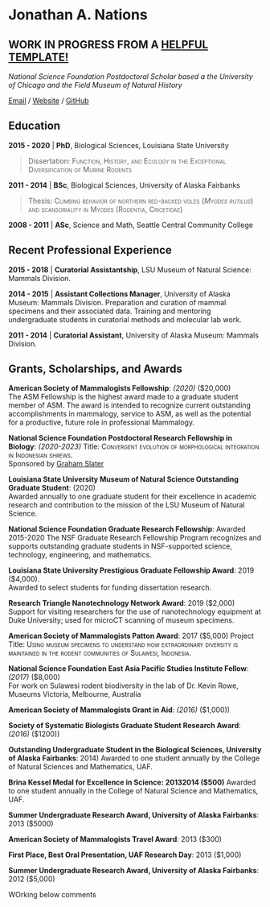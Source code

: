 # Jonathan A. Nations   
## **WORK IN PROGRESS FROM A [ HELPFUL TEMPLATE!](https://workwithcarolyn.com/blog/digital-cv-guide)**  

_National Science Foundation Postdoctoral Scholar based a the University of Chicago and the Field Museum of Natural History_ <br>

[Email](mailto:jonnatiions@gmail.com) / [Website](https://jonnynations.com/) / [GitHub](https://github.com/jonnations/) 

## Education

**2015 - 2020** | **PhD**, Biological Sciences, Louisiana State University  
>Dissertation: <span style="font-variant:small-caps;">Function, History, and Ecology in the Exceptional Diversification of Murine Rodents</span>  

**2011 - 2014** | **BSc**, Biological Sciences, University of Alaska Fairbanks  
>Thesis: <span style="font-variant:small-caps;">Climbing behavior of northern red-backed voles (*Myodes rutilus*) and scansoriality in Myodes (Rodentia, Cricetidae)</span>  

**2008 - 2011** | **ASc**, Science and Math, Seattle Central Community College

## Recent Professional Experience  

**2015 - 2018** | **Curatorial Assistantship**, LSU Museum of Natural Science: Mammals Division.

**2014 - 2015** | **Assistant Collections Manager**, University of Alaska Museum: Mammals Division.
Preparation and curation of mammal specimens and their associated data. Training and mentoring undergraduate students in curatorial methods and molecular lab work.

**2011 - 2014** | **Curatorial Assistant**, University of Alaska Museum: Mammals Division.
<!--()
Preparation and curation of mammal specimens and their associated data.
Behind­the­scenes tours of the research departments and collection range for public visitors.
Student Conservation Association:
Intern, Denali National Park, University of Alaska Museum, Summer 2014 & Summer 2015
Training 3 underrepresented high school students in museum specimen preparation.
Leading a crew of 15 high school students on a week-long survey of small mammals in Denali National Park.)
-->

    
## Grants, Scholarships, and Awards  
**American Society of Mammalogists Fellowship**: *(2020)* ($20,000)   
The ASM Fellowship is the highest award made to a graduate student member of ASM. The award is intended to recognize current outstanding accomplishments in mammalogy, service to ASM, as well as the potential for a productive, future role in professional Mammalogy.

**National Science Foundation Postdoctoral Research Fellowship in Biology**: *(2020-2023)* 
Title: <span style="font-variant:small-caps;">Convergent evolution of morphological integration in Indonesian shrews.</span>  
Sponsored by [Graham Slater](https://fourdimensionalbiology.com/)  

**Louisiana State University Museum of Natural Science Outstanding Graduate Student**: (2020)   
Awarded annually to one graduate student for their excellence in academic research and contribution to the mission of the LSU Museum of Natural Science.  

**National Science Foundation Graduate Research Fellowship**: Awarded 2015-2020
The NSF Graduate Research Fellowship Program recognizes and supports outstanding graduate students in NSF-supported science, technology, engineering, and mathematics.

**Louisiana State University Prestigious Graduate Fellowship Award**: 2019 ($4,000).   
Awarded to select students for funding dissertation research.

**Research Triangle Nanotechnology Network Award**: 2019 ($2,000)
Support for visiting researchers for the use of nanotechnology equipment at Duke University; used for microCT scanning of museum specimens.  

**American Society of Mammalogists Patton Award**: 2017 ($5,000)
Project Title: <span style="font-variant:small-caps;">Using museum specimens to understand how extraordinary diversity is maintained in the rodent communities of Sulawesi, Indonesia.</span>  

**National Science Foundation East Asia Pacific Studies Institute Fellow**: *(2017)* ($8,000)  
For work on Sulawesi rodent biodiversity in the lab of Dr. Kevin Rowe, Museums Victoria, Melbourne, Australia

**American Society of Mammalogists Grant in Aid**: *(2016)* ($1,000))

**Society of Systematic Biologists Graduate Student Research Award**: *(2016)* ($1200))

**Outstanding Undergraduate Student in the Biological Sciences, University of Alaska Fairbanks**: 2014)
Awarded to one student annually by the College of Natural Sciences and Mathematics, UAF.

**Brina Kessel Medal for Excellence in Science: 2013­2014 ($500)**
Awarded to one student annually in the College of Natural Science and Mathematics, UAF.

**Summer Undergraduate Research Award, University of Alaska Fairbanks**: 2013 ($5000) 

**American Society of Mammalogists Travel Award**: 2013 ($300)

**First Place, Best Oral Presentation, UAF Research Day**: 2013 ($1,000)  

**Summer Undergraduate Research Award, University of Alaska Fairbanks**: 2012 ($5,000)  

<!--(Clean up 
[//]: # (UAF Research Day: 2013. Winner, First Place, Best Oral Presentation ($1,000))   

[comment]: # (To attend conference in Philadelphia, PA.    )  

[comment]: # (Fred Beeler Memorial Scholarship: 2012­2013 ($3,000)  )  

[comment]: # (Distributed by UAF to outstanding undergraduate students.  )  

[comment]: # (Summer Undergraduate Research Award: 2012 ($5,000)    )  

[comment]: # (Undergraduate Research and Scholarly Activity (URSA), University of Alaska, Fairbanks.)  )
-->

WOrking below comments

